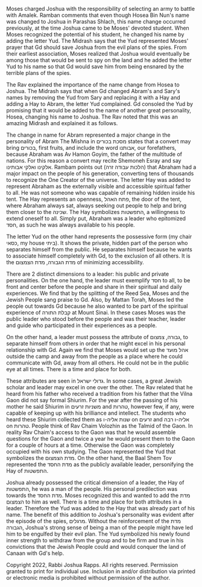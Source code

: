 Moses charged Joshua with the responsibility of selecting an army to battle with Amalek. Ramban comments that even though Hosea Bin Nun's name was changed to Joshua in Parashas Shlach, this name change occurred previously, at the time Joshua came to be Moses' devoted student. When Moses recognized the potential of his student, he changed his name by adding the letter Yud. The Midrash says that the Yud represented Moses' prayer that Gd should save Joshua from the evil plans of the spies. From their earliest association, Moses realized that Joshua would eventually be among those that would be sent to spy on the land and he added the letter Yud to his name so that Gd would save him from being ensnared by the terrible plans of the spies.

The Rav explained the importance of the name change from Hosea to Joshua. The Midrash says that when Gd changed Abram's and Sary's names by removing the Yud from Sary and replacing it with a Hay and adding a Hay to Abram, the letter Yud complained. Gd consoled the Yud by promising that it would be added to the name of another great personality, Hosea, changing his name to Joshua. The Rav noted that this was an amazing Midrash and explained it as follows.

The change in name for Abram represented a major change in the personality of Abram The Mishna in מסכת בכורים states that a convert may bring בכורים, first fruits, and include the word אבותנו, our forefathers, because Abraham was Av Hamon Goyim, the father of the multitude of nations. For this reason a convert may recite Shemoneh Esray and say אלקינו ואלקי אבותינו. Rambam points out (הלכות עבודה זרה) that Abraham had a major impact on the people of his generation, converting tens of thousands to recognize the One Creator of the universe. The letter Hay was added to represent Abraham as the externally visible and accessible spiritual father to all. He was not someone who was capable of remaining hidden inside his tent. The Hay represents an openness, פתח האהל, the door of the tent, where Abraham always sat, always seeking out people to help and bring them closer to the שכינה. The Hay symbolizes התפשטות, a willingness to extend oneself to all. Simply put, Abraham was a leader who epitomized חסד, as such he was always available to his people.

The letter Yud on the other hand represents the possessive form (my chair כסאי, my house ביתי). It shows the private, hidden part of the person who separates himself from the public. He separates himself because he wants to associate himself completely with Gd, to the exclusion of all others. It is the מדת הגבורה, מדת הצמצום of minimizing accessibility.

There are 2 distinct dimensions to a leader: his public and private personalities. On the one hand, the leader must exemplify חסד to all, to be front and center before the people and share in their spiritual and daily experiences. We find that by the splitting of the Reed Sea, Moses and the Jewish People sang praise to Gd. Also, by Mattan Torah, Moses led the people out towards Gd  because he also wanted to be part of the spiritual experience of קבלת התורה at Mount  Sinai. In these cases Moses was the public leader who stood before the people and was their teacher, leader and guide who participated in their experiences as a people.

On the other hand, a leader must possess the attribute of גבורה, צמצום, to separate himself from others in order that he might excel in his personal relationship with Gd. Again we find that Moses would set up the אהל מועד outside the camp and away from the people as a place where he could communicate with Gd, away from all others. He could not be in the public eye at all times. There is a time and place for both.

These attributes are seen in גדולי ישראל. In some cases, a great Jewish scholar and leader may excel in one over the other. The Rav related that he heard from his father who received a tradition from his father that the Vilna Gaon did not say formal Shiurim. For the year after the passing of his mother he said Shiurim in משניות זרעים and טהרות, however few, if any, were capable of keeping up with his brilliance and intellect. The students who heard these Shiurim collected them as שנות אליה-ו on זרעים and אליה-ו רבה on טהרות. People think of Rav Chaim Volozhin as the Talmid of the Gaon. In reality Rav Chaim's access to the Gaon was that he would assemble questions for the Gaon and twice a year he would present them to the Gaon for a couple of hours at a time. Otherwise the Gaon was completely occupied with his own studying. The Gaon represented the Yud that symbolizes the מדת הצמצום. On the other hand, the Baal Shem Tov represented the מדת החסד as the publicly available leader, personifying the Hay of התפשטות.

Joshua already possessed the critical dimension of a leader, the Hay of התפשטות, he was a man of the people. His personal predilection was towards the מדת החסד. Moses recognized this and wanted to add the מדת הצמצום to him as well. There is a time and place for both attributes in a leader. Therefore the  Yud was added to the Hay that was already part of his name. The benefit of this addition to Joshua's personality was evident after the episode of the spies, מרגלים. Without the reinforcement of the מדת הגבורה, Joshua's strong sense of being a man of the people might have led him to be engulfed by their evil plan. The Yud symbolized his newly found inner strength to withdraw from the group and to be firm and true in his convictions that the Jewish People could and would conquer the land of  Canaan with Gd's  help.

Copyright 2022, Rabbi Joshua Rapps. All rights reserved. Permission granted to print for individual use. Inclusion in and/or distribution via printed or electronic media is prohibited without permission of the author.
